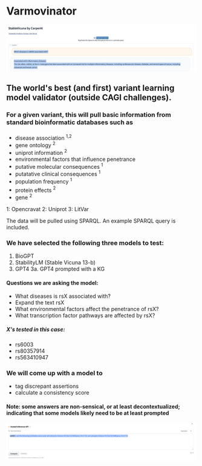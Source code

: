 # Varmovinator

![](Stable_vicuna_rs6003.png?raw=true)

## The world's best (and first) variant learning model validator (outside CAGI challenges).  

### For a given variant, this will pull basic information from standard bioinformatic databases such as 


* disease association <sup>1,2<sup>
* gene ontology <sup>2</sup>
* uniprot information <sup>2</sup>
* environmental factors that influence penetrance
* putative molecular consequences <sup>1</sup>
* putatative clinical consequences <sup>1</sup>
* population frequency <sup>1</sup>
* protein effects <sup>2<sup>
* gene <sup>2</sup>
  
1: Opencravat
2: Uniprot
3: LitVar

The data will be pulled using SPARQL. An example SPARQL query is included.
  
  
### We have selected the following three models to test:
  
  1. BioGPT
  2. StabilityLM (Stable Vicuna 13-b)
  3. GPT4
  3a. GPT4 prompted with a KG
  
#### Questions we are asking the model:

  * What diseases is rsX associated with?
  * Expand the text rsX
  * What environmental factors affect the penetrance of rsX?
  * What transcription factor pathways are affected by rsX?
  
##### X's tested in this case:
  * rs6003
  * rs80357914
  * rs563410947
  
### We will come up with a model to
  * tag discrepant assertions
  * calculate a consistency score
  
#### Note: some answers are non-sensical, or at least decontextualized; indicating that some models likely need to be at least prompted
  
![](BioGPT_large_screenshot.png?raw=true)
  
  
  
